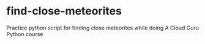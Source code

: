 # find-close-meteorites
Practice python script for finding close meteorites while doing A Cloud Guru Python course

